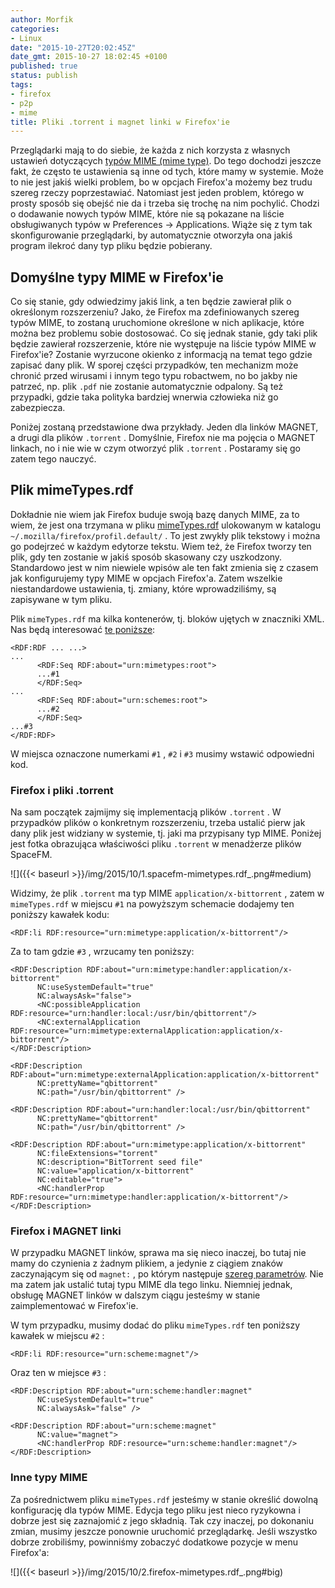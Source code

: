 ```yaml
---
author: Morfik
categories:
- Linux
date: "2015-10-27T20:02:45Z"
date_gmt: 2015-10-27 18:02:45 +0100
published: true
status: publish
tags:
- firefox
- p2p
- mime
title: Pliki .torrent i magnet linki w Firefox'ie
---
```


Przeglądarki mają to do siebie, że każda z nich korzysta z własnych ustawień dotyczących [typów MIME
(mime type)][1]. Do tego dochodzi jeszcze fakt, że często te ustawienia są inne od tych, które mamy
w systemie. Może to nie jest jakiś wielki problem, bo w opcjach Firefox'a możemy bez trudu szereg
rzeczy poprzestawiać. Natomiast jest jeden problem, którego w prosty sposób się obejść nie da i
trzeba się trochę na nim pochylić. Chodzi o dodawanie nowych typów MIME, które nie są pokazane na
liście obsługiwanych typów w Preferences -> Applications. Wiąże się z tym tak skonfigurowanie
przeglądarki, by automatycznie otworzyła ona jakiś program ilekroć dany typ pliku będzie pobierany.

<!--more-->
## Domyślne typy MIME w Firefox'ie

Co się stanie, gdy odwiedzimy jakiś link, a ten będzie zawierał plik o określonym rozszerzeniu?
Jako, że Firefox ma zdefiniowanych szereg typów MIME, to zostaną uruchomione określone w nich
aplikacje, które można bez problemu sobie dostosować. Co się jednak stanie, gdy taki plik będzie
zawierał rozszerzenie, które nie występuje na liście typów MIME w Firefox'ie? Zostanie wyrzucone
okienko z informacją na temat tego gdzie zapisać dany plik. W sporej części przypadków, ten
mechanizm może chronić przed wirusami i innym tego typu robactwem, no bo jakby nie patrzeć, np. plik
`.pdf` nie zostanie automatycznie odpalony. Są też przypadki, gdzie taka polityka bardziej wnerwia
człowieka niż go zabezpiecza.

Poniżej zostaną przedstawione dwa przykłady. Jeden dla linków MAGNET, a drugi dla plików
`.torrent` . Domyślnie, Firefox nie ma pojęcia o MAGNET linkach, no i nie wie w czym otworzyć plik
`.torrent` . Postaramy się go zatem tego nauczyć.

## Plik mimeTypes.rdf

Dokładnie nie wiem jak Firefox buduje swoją bazę danych MIME, za to wiem, że jest ona trzymana w
pliku [mimeTypes.rdf][2] ulokowanym w katalogu `~/.mozilla/firefox/profil.default/` . To jest
zwykły plik tekstowy i można go podejrzeć w każdym edytorze tekstu. Wiem też, że Firefox tworzy ten
plik, gdy ten zostanie w jakiś sposób skasowany czy uszkodzony. Standardowo jest w nim niewiele
wpisów ale ten fakt zmienia się z czasem jak konfigurujemy typy MIME w opcjach Firefox'a. Zatem
wszelkie niestandardowe ustawienia, tj. zmiany, które wprowadziliśmy, są zapisywane w tym pliku.

Plik `mimeTypes.rdf` ma kilka kontenerów, tj. bloków ujętych w znaczniki XML. Nas będą interesować
[te poniższe][3]:

    <RDF:RDF ... ...>
    ...
          <RDF:Seq RDF:about="urn:mimetypes:root">
          ...#1
          </RDF:Seq>
    ...
          <RDF:Seq RDF:about="urn:schemes:root">
          ...#2
          </RDF:Seq>
    ...#3
    </RDF:RDF>

W miejsca oznaczone numerkami `#1` , `#2` i `#3` musimy wstawić odpowiedni kod.

### Firefox i pliki .torrent

Na sam początek zajmijmy się implementacją plików `.torrent` . W przypadków plików o konkretnym
rozszerzeniu, trzeba ustalić pierw jak dany plik jest widziany w systemie, tj. jaki ma przypisany
typ MIME. Poniżej jest fotka obrazująca właściwości pliku `.torrent` w menadżerze plików SpaceFM.

![]({{< baseurl >}}/img/2015/10/1.spacefm-mimetypes.rdf_.png#medium)

Widzimy, że plik `.torrent` ma typ MIME `application/x-bittorrent` , zatem w `mimeTypes.rdf` w
miejscu `#1` na powyższym schemacie dodajemy ten poniższy kawałek kodu:

    <RDF:li RDF:resource="urn:mimetype:application/x-bittorrent"/>

Za to tam gdzie `#3` , wrzucamy ten poniższy:

    <RDF:Description RDF:about="urn:mimetype:handler:application/x-bittorrent"
          NC:useSystemDefault="true"
          NC:alwaysAsk="false">
          <NC:possibleApplication RDF:resource="urn:handler:local:/usr/bin/qbittorrent"/>
          <NC:externalApplication RDF:resource="urn:mimetype:externalApplication:application/x-bittorrent"/>
    </RDF:Description>

    <RDF:Description RDF:about="urn:mimetype:externalApplication:application/x-bittorrent"
          NC:prettyName="qbittorrent"
          NC:path="/usr/bin/qbittorrent" />

    <RDF:Description RDF:about="urn:handler:local:/usr/bin/qbittorrent"
          NC:prettyName="qbittorrent"
          NC:path="/usr/bin/qbittorrent" />

    <RDF:Description RDF:about="urn:mimetype:application/x-bittorrent"
          NC:fileExtensions="torrent"
          NC:description="BitTorrent seed file"
          NC:value="application/x-bittorrent"
          NC:editable="true">
          <NC:handlerProp RDF:resource="urn:mimetype:handler:application/x-bittorrent"/>
    </RDF:Description>

### Firefox i MAGNET linki

W przypadku MAGNET linków, sprawa ma się nieco inaczej, bo tutaj nie mamy do czynienia z żadnym
plikiem, a jedynie z ciągiem znaków zaczynającym się od `magnet:` , po którym następuje [szereg
parametrów][4]. Nie ma zatem jak ustalić tutaj typu MIME dla tego linku. Niemniej jednak, obsługę
MAGNET linków w dalszym ciągu jesteśmy w stanie zaimplementować w Firefox'ie.

W tym przypadku, musimy dodać do pliku `mimeTypes.rdf` ten poniższy kawałek w miejscu `#2` :

    <RDF:li RDF:resource="urn:scheme:magnet"/>

Oraz ten w miejsce `#3` :

    <RDF:Description RDF:about="urn:scheme:handler:magnet"
          NC:useSystemDefault="true"
          NC:alwaysAsk="false" />

    <RDF:Description RDF:about="urn:scheme:magnet"
          NC:value="magnet">
          <NC:handlerProp RDF:resource="urn:scheme:handler:magnet"/>
    </RDF:Description>

### Inne typy MIME

Za pośrednictwem pliku `mimeTypes.rdf` jesteśmy w stanie określić dowolną konfigurację dla typów
MIME. Edycja tego pliku jest nieco ryzykowna i dobrze jest się zaznajomić z jego składnią. Tak czy
inaczej, po dokonaniu zmian, musimy jeszcze ponownie uruchomić przeglądarkę. Jeśli wszystko dobrze
zrobiliśmy, powinniśmy zobaczyć dodatkowe pozycje w menu Firefox'a:

![]({{< baseurl >}}/img/2015/10/2.firefox-mimetypes.rdf_.png#big)

[1]: https://pl.wikipedia.org/wiki/Typ_MIME
[2]: http://kb.mozillazine.org/MimeTypes.rdf
[3]: https://askubuntu.com/questions/384375/how-can-i-get-firefox-to-open-torrent-files-with-transmission
[4]: https://en.wikipedia.org/wiki/Magnet_URI_scheme
